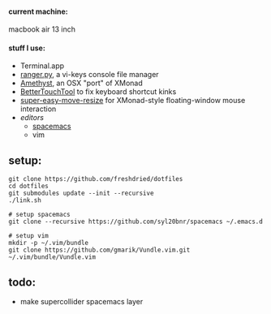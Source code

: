 #### current machine:
macbook air 13 inch

#### stuff I use:
- Terminal.app
- [ranger.py](http://ranger.nongnu.org/), a vi-keys console file manager
- [Amethyst](https://github.com/ianyh/Amethyst), an OSX "port" of XMonad
- [BetterTouchTool](http://www.bettertouchtool.net) to fix keyboard shortcut kinks
- [super-easy-move-resize](https://github.com/freshdried/super-easy-move-resize.git) for XMonad-style floating-window mouse interaction
- *editors*
    - [spacemacs](https://github.com/syl20bnr/spacemacs)
    - vim

## setup:
```
git clone https://github.com/freshdried/dotfiles
cd dotfiles
git submodules update --init --recursive
./link.sh

# setup spacemacs
git clone --recursive https://github.com/syl20bnr/spacemacs ~/.emacs.d

# setup vim
mkdir -p ~/.vim/bundle
git clone https://github.com/gmarik/Vundle.vim.git ~/.vim/bundle/Vundle.vim
```


## todo:
- make supercollider spacemacs layer
